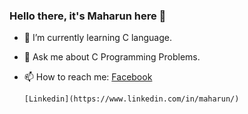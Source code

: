 ### Hello there, it's Maharun here 👋

- 🌱 I’m currently learning C language.
- 💬 Ask me about C Programming Problems.
- 📫 How to reach me:
      [Facebook](https://www.facebook.com/maharun0/)
      
      [Linkedin](https://www.linkedin.com/in/maharun/)

